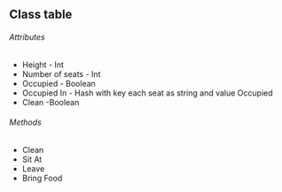 
## Class table ##

###### Attributes ######
- Height - Int
- Number of seats - Int
- Occupied - Boolean
- Occupied In - Hash with key each seat as string and value Occupied
- Clean -Boolean

###### Methods ######
- Clean
- Sit At
- Leave
- Bring Food
